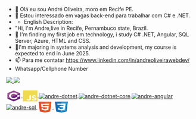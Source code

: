 - 👋 Olá eu sou André Oliveira, moro em Recife PE.
- 👀 Estou interessado em vagas back-end para trabalhar com C# e .NET.
- - English Description:
- "Hi, i'm Andre,live in Recife, Pernambuco state, Brazil.
- 🌱 I'm finding my first job em technology, i study C# .NET, Angular,  SQL Server, Azure, HTML and CSS.
- 📖I'm majoring in systems analysis and development, my course is expected to end in June 2025.
- 📫 Para me contatar https://www.linkedin.com/in/andreoliveirawebdev/
- Whatsapp/Cellphone Number




<div align="left">
  <a href="https://github.com/andrewoliver616">
  <img height="180em" src="https://github-readme-stats.vercel.app/api?username=andrewoliver616&show_icons=true&theme=dark&include_all_commits=true&count_private=true"/>
  <img height="180em" src="https://github-readme-stats.vercel.app/api/top-langs/?username=andrewoliver616&layout=compact&langs_count=7&theme=dark"/>
</div>
  
  <div style="display: inline_block"><br>
      <img align="center" alt="andre-Csharp" height="30" width="40" src="https://raw.githubusercontent.com/devicons/devicon/master/icons/csharp/csharp-original.svg"/>
      <img align="center" alt="andre-Js" height="30" width="40" src="https://raw.githubusercontent.com/devicons/devicon/master/icons/javascript/javascript-plain.svg"/>
      <img align="center" alt="andre-dotnet" height="30" width="40" src="https://cdn.jsdelivr.net/gh/devicons/devicon/icons/dot-net/dot-net-original.svg"/>
    <img align="center" alt="andre-dotnet-core" height="30" width="40" src="https://cdn.jsdelivr.net/gh/devicons/devicon/icons/dotnetcore/dotnetcore-original.svg"/>
      <img align="center" alt="andre-angular" height="30" width="40" src="https://cdn.jsdelivr.net/gh/devicons/devicon/icons/angularjs/angularjs-original.svg"/>
      <img align="center" alt="andre-sql" height="30" width="40" src="https://cdn.jsdelivr.net/gh/devicons/devicon/icons/mysql/mysql-original.svg"/>
      <img align="center" alt="andre-HTML" height="30" width="40" src="https://raw.githubusercontent.com/devicons/devicon/master/icons/html5/html5-original.svg"/>
      <img align="center" alt="andre-CSS" height="30" width="40" src="https://raw.githubusercontent.com/devicons/devicon/master/icons/css3/css3-original.svg"/>
  	  
     
</div>
